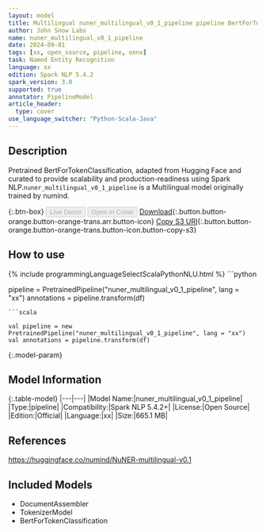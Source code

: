 ```yaml
---
layout: model
title: Multilingual nuner_multilingual_v0_1_pipeline pipeline BertForTokenClassification from numind
author: John Snow Labs
name: nuner_multilingual_v0_1_pipeline
date: 2024-09-01
tags: [xx, open_source, pipeline, onnx]
task: Named Entity Recognition
language: xx
edition: Spark NLP 5.4.2
spark_version: 3.0
supported: true
annotator: PipelineModel
article_header:
  type: cover
use_language_switcher: "Python-Scala-Java"
---
```


## Description

Pretrained BertForTokenClassification, adapted from Hugging Face and curated to provide scalability and production-readiness using Spark NLP.`nuner_multilingual_v0_1_pipeline` is a Multilingual model originally trained by numind.

{:.btn-box}
<button class="button button-orange" disabled>Live Demo</button>
<button class="button button-orange" disabled>Open in Colab</button>
[Download](https://s3.amazonaws.com/auxdata.johnsnowlabs.com/public/models/nuner_multilingual_v0_1_pipeline_xx_5.4.2_3.0_1725163863503.zip){:.button.button-orange.button-orange-trans.arr.button-icon}
[Copy S3 URI](s3://auxdata.johnsnowlabs.com/public/models/nuner_multilingual_v0_1_pipeline_xx_5.4.2_3.0_1725163863503.zip){:.button.button-orange.button-orange-trans.button-icon.button-copy-s3}

## How to use



<div class="tabs-box" markdown="1">
{% include programmingLanguageSelectScalaPythonNLU.html %}
```python

pipeline = PretrainedPipeline("nuner_multilingual_v0_1_pipeline", lang = "xx")
annotations =  pipeline.transform(df)   

```
```scala

val pipeline = new PretrainedPipeline("nuner_multilingual_v0_1_pipeline", lang = "xx")
val annotations = pipeline.transform(df)

```
</div>

{:.model-param}
## Model Information

{:.table-model}
|---|---|
|Model Name:|nuner_multilingual_v0_1_pipeline|
|Type:|pipeline|
|Compatibility:|Spark NLP 5.4.2+|
|License:|Open Source|
|Edition:|Official|
|Language:|xx|
|Size:|665.1 MB|

## References

https://huggingface.co/numind/NuNER-multilingual-v0.1

## Included Models

- DocumentAssembler
- TokenizerModel
- BertForTokenClassification